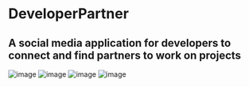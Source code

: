 # DeveloperPartner
## A social media application for developers to connect and find partners to work on projects
![image](https://user-images.githubusercontent.com/73652194/155397127-e504b4c9-17d8-4bc2-be03-a4b2140a7b30.png)
![image](https://user-images.githubusercontent.com/73652194/155397190-90f905e9-6512-4894-a0ea-3323f58df7dc.png)
![image](https://user-images.githubusercontent.com/73652194/155397238-0e7a0b6d-e0f8-408c-99f6-12c88dde2f18.png)
![image](https://user-images.githubusercontent.com/73652194/155397285-58401e5a-a76a-4bb5-bb25-0d1abe7e7152.png)
